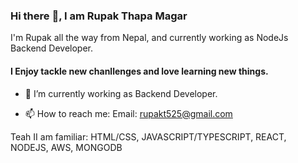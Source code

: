 ### Hi there :wave:, I am Rupak Thapa Magar
I'm Rupak all the way from Nepal, and currently working as NodeJs Backend Developer.
#### I Enjoy tackle new chanllenges and love learning new things.
- :seedling: I’m currently working as Backend Developer.
<!-- - :information_desk_person:: portfolio: https://utsabaryal.com.np/ -->
- :mailbox: How to reach me: Email: rupakt525@gmail.com

Teah II am familiar: HTML/CSS, JAVASCRIPT/TYPESCRIPT, REACT, NODEJS, AWS, MONGODB
